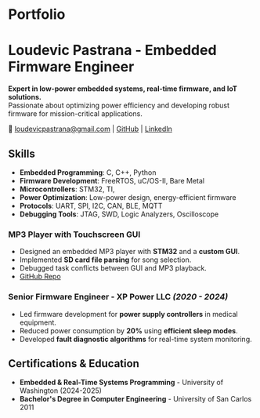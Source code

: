 # Portfolio

# Loudevic Pastrana - Embedded Firmware Engineer
**Expert in low-power embedded systems, real-time firmware, and IoT solutions.**  
Passionate about optimizing power efficiency and developing robust firmware for mission-critical applications.

📧 loudevicpastrana@gmail.com | [GitHub](https://github.com/loudevicpastrana/Portfolio) | [LinkedIn](https://www.linkedin.com/in/loudevic-pastrana-89714539/)

## Skills
- **Embedded Programming**: C, C++, Python
- **Firmware Development**: FreeRTOS, uC/OS-II, Bare Metal
- **Microcontrollers**: STM32, TI, 
- **Power Optimization**: Low-power design, energy-efficient firmware
- **Protocols**: UART, SPI, I2C, CAN, BLE, MQTT
- **Debugging Tools**: JTAG, SWD, Logic Analyzers, Oscilloscope

### **MP3 Player with Touchscreen GUI**
- Designed an embedded MP3 player with **STM32** and a **custom GUI**.
- Implemented **SD card file parsing** for song selection.
- Debugged task conflicts between GUI and MP3 playback.
- [GitHub Repo](https://github.com/loudevicpastrana/Portfolio/tree/main/Projects/MP3_Player)

### **Senior Firmware Engineer - XP Power LLC** *(2020 - 2024)*
- Led firmware development for **power supply controllers** in medical equipment.
- Reduced power consumption by **20%** using **efficient sleep modes**.
- Developed **fault diagnostic algorithms** for real-time system monitoring.

## Certifications & Education
- **Embedded & Real-Time Systems Programming** - University of Washington (2024-2025)
- **Bachelor's Degree in Computer Engineering** -  University of San Carlos 2011
